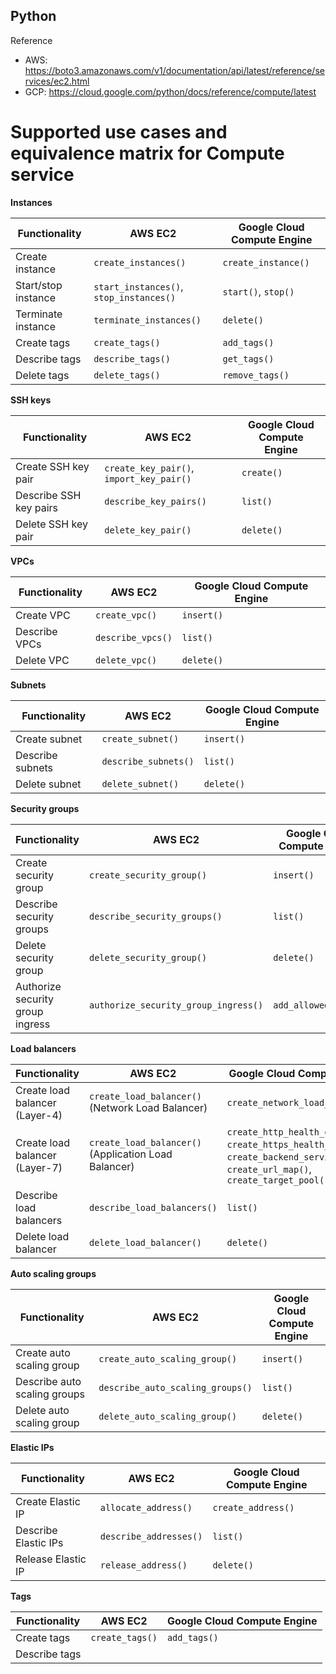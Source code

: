## Python

Reference 
- AWS: https://boto3.amazonaws.com/v1/documentation/api/latest/reference/services/ec2.html
- GCP: https://cloud.google.com/python/docs/reference/compute/latest

# Supported use cases and equivalence matrix for Compute service

**Instances**

| Functionality | AWS EC2 | Google Cloud Compute Engine |
| --- | --- | --- |
| Create instance | `create_instances()` | `create_instance()` |
| Start/stop instance | `start_instances()`, `stop_instances()` | `start()`, `stop()` |
| Terminate instance | `terminate_instances()` | `delete()` |
| Create tags | `create_tags()` | `add_tags()` |
| Describe tags | `describe_tags()` | `get_tags()` |
| Delete tags | `delete_tags()` | `remove_tags()` |

**SSH keys**

| Functionality | AWS EC2 | Google Cloud Compute Engine |
| --- | --- | --- |
| Create SSH key pair | `create_key_pair()`, `import_key_pair()` | `create()` |
| Describe SSH key pairs | `describe_key_pairs()` | `list()` |
| Delete SSH key pair | `delete_key_pair()` | `delete()` |

**VPCs**

| Functionality | AWS EC2 | Google Cloud Compute Engine |
| --- | --- | --- |
| Create VPC | `create_vpc()` | `insert()` |
| Describe VPCs | `describe_vpcs()` | `list()` |
| Delete VPC | `delete_vpc()` | `delete()` |

**Subnets**

| Functionality | AWS EC2 | Google Cloud Compute Engine |
| --- | --- | --- |
| Create subnet | `create_subnet()` | `insert()` |
| Describe subnets | `describe_subnets()` | `list()` |
| Delete subnet | `delete_subnet()` | `delete()` |

**Security groups**

| Functionality | AWS EC2 | Google Cloud Compute Engine |
| --- | --- | --- |
| Create security group | `create_security_group()` | `insert()` |
| Describe security groups | `describe_security_groups()` | `list()` |
| Delete security group | `delete_security_group()` | `delete()` |
| Authorize security group ingress | `authorize_security_group_ingress()` | `add_allowed_rule()` |

**Load balancers**

| Functionality | AWS EC2 | Google Cloud Compute Engine |
| --- | --- | --- |
| Create load balancer (Layer-4) | `create_load_balancer()` (Network Load Balancer) | `create_network_load_balancer()` |
| Create load balancer (Layer-7) | `create_load_balancer()` (Application Load Balancer) | `create_http_health_check()`, `create_https_health_check()`, `create_backend_service()`, `create_url_map()`, `create_target_pool()` |
| Describe load balancers | `describe_load_balancers()` | `list()` |
| Delete load balancer | `delete_load_balancer()` | `delete()` |

**Auto scaling groups**

| Functionality | AWS EC2 | Google Cloud Compute Engine |
| --- | --- | --- |
| Create auto scaling group | `create_auto_scaling_group()` | `insert()` |
| Describe auto scaling groups | `describe_auto_scaling_groups()` | `list()` |
| Delete auto scaling group | `delete_auto_scaling_group()` | `delete()` |

**Elastic IPs**

| Functionality | AWS EC2 | Google Cloud Compute Engine |
| --- | --- | --- |
| Create Elastic IP | `allocate_address()` | `create_address()` |
| Describe Elastic IPs | `describe_addresses()` | `list()` |
| Release Elastic IP | `release_address()` | `delete()` |

**Tags**

| Functionality | AWS EC2 | Google Cloud Compute Engine |
| --- | --- | --- |
| Create tags | `create_tags()` | `add_tags()` |
| Describe tags |